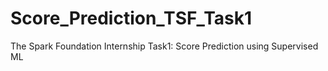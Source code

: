 # Score_Prediction_TSF_Task1
The Spark Foundation Internship Task1: Score Prediction using Supervised ML
